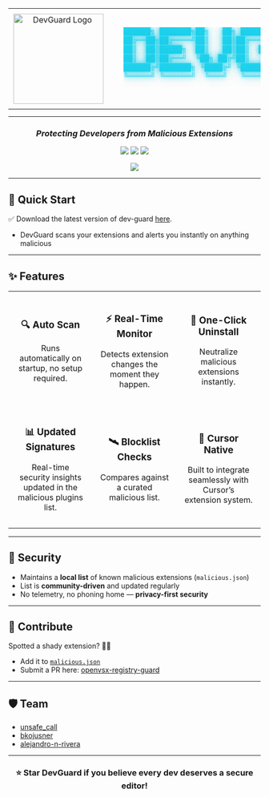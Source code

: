 <div align="center">

<table style="border: none; margin: 0 auto; padding: 0; border-collapse: collapse;">
<tr>
<td align="center" style="vertical-align: middle; padding: 10px; border: none; width: 220px;">
  <img src="icons/icon128.png" alt="DevGuard Logo" width="180"/>
</td>
<td align="left" style="vertical-align: middle; padding: 10px 0 10px 30px; border: none;">
  <pre style="font-family: 'Courier New', monospace; font-size: 15px; color: #22d3ee; margin: 0; padding: 0; text-shadow: 0 0 10px #22d3ee, 0 0 20px rgba(34,211,238,0.5); line-height: 1.2; display: block;">
██████╗ ███████╗██╗   ██╗ ██████╗ ██╗   ██╗ █████╗ ██████╗ ██████╗ 
██╔══██╗██╔════╝██║   ██║██╔════╝ ██║   ██║██╔══██╗██╔══██╗██╔══██╗
██║  ██║█████╗  ██║   ██║██║  ███╗██║   ██║███████║██████╔╝██║  ██║
██║  ██║██╔══╝  ╚██╗ ██╔╝██║   ██║██║   ██║██╔══██║██╔══██╗██║  ██║
██████╔╝███████╗ ╚████╔╝ ╚██████╔╝╚██████╔╝██║  ██║██║  ██║██████╔╝
╚═════╝ ╚══════╝  ╚═══╝   ╚═════╝  ╚═════╝ ╚═╝  ╚═╝╚═╝  ╚═╝╚═════╝ 
  </pre>
</td>
</tr>
</table>

---

### *Protecting Developers from Malicious Extensions*

<p>
  <a href="https://github.com/yeeth-security/dev-guard/stargazers"><img src="https://img.shields.io/github/stars/yeeth-security/dev-guard?color=22d3ee&style=for-the-badge&logo=star&logoColor=white&labelColor=0f172a" /></a>
  <img src="https://img.shields.io/badge/🖥️Cursor-Security-0ea5e9?style=for-the-badge&logo=visualstudiocode&logoColor=white&labelColor=0f172a">
  <img src="https://img.shields.io/badge/License-AGPL3.0-10b981?style=for-the-badge&logo=open-source-initiative&logoColor=white&labelColor=0f172a">
</p>

<p>
  <a href="https://github.com/yeeth-security/dev-guard/issues"><img src="https://img.shields.io/badge/🐛_Report_Issue-E11D48?style=for-the-badge&logo=github&logoColor=white&labelColor=0f172a"></a>
</p>

</div>

---

## 🚀 Quick Start

✅ Download the latest version of dev-guard [here](https://open-vsx.org/extension/yeeth/dev-guard).
* DevGuard scans your extensions and alerts you instantly on anything malicious

---

## ✨ Features

<table align="center" width="100%" style="border: none; table-layout: fixed;">
<tr>
<td align="center" width="33%" style="padding: 15px;">
<h3>🔍 Auto Scan</h3>
<p>Runs automatically on startup, no setup required.</p>
</td>
<td align="center" width="33%" style="padding: 15px;">
<h3>⚡ Real-Time Monitor</h3>
<p>Detects extension changes the moment they happen.</p>
</td>
<td align="center" width="33%" style="padding: 15px;">
<h3>🛑 One-Click Uninstall</h3>
<p>Neutralize malicious extensions instantly.</p>
</td>
</tr>
<tr>
<td align="center" width="33%" style="padding: 15px;">
<h3>📊 Updated Signatures</h3>
<p>Real-time security insights updated in the malicious plugins list.</p>
</td>
<td align="center" width="33%" style="padding: 15px;">
<h3>🛰️ Blocklist Checks</h3>
<p>Compares against a curated malicious list.</p>
</td>
<td align="center" width="33%" style="padding: 15px;">
<h3>🧩 Cursor Native</h3>
<p>Built to integrate seamlessly with Cursor’s extension system.</p>
</td>
</tr>
</table>

---

## 🔐 Security

* Maintains a **local list** of known malicious extensions (`malicious.json`)
* List is **community-driven** and updated regularly
* No telemetry, no phoning home — **privacy-first security**

---

## 🤝 Contribute

Spotted a shady extension? 🕵️‍♂️

* Add it to [`malicious.json`](/malicious.json)
* Submit a PR here: [openvsx-registry-guard](https://github.com/janbro/openvsx-registry-guard)

---

## 🛡️ Team

* [unsafe_call](https://x.com/unsafe_call)
* [bkojusner](https://x.com/v0ldemort5545)
* [alejandro-n-rivera](https://github.com/alejandro-n-rivera)

---

<div align="center">

### ⭐ Star DevGuard if you believe every dev deserves a secure editor!

</div>
